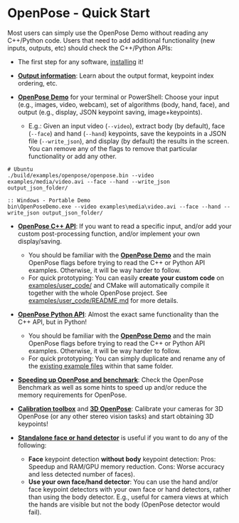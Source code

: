 OpenPose - Quick Start
==========================

Most users can simply use the OpenPose Demo without reading any C++/Python code. Users that need to add additional functionality (new inputs, outputs, etc) should check the C++/Python APIs:

- The first step for any software, [installing](installation/README.md) it!

- [**Output information**](output.md): Learn about the output format, keypoint index ordering, etc.

- [**OpenPose Demo**](demo_quick_start.md) for your terminal or PowerShell: Choose your input (e.g., images, video, webcam), set of algorithms (body, hand, face), and output (e.g., display, JSON keypoint saving, image+keypoints).
    - E.g.: Given an input video (`--video`), extract body (by default), face (`--face`) and hand (`--hand`) keypoints, save the keypoints in a JSON file (`--write_json`), and display (by default) the results in the screen. You can remove any of the flags to remove that particular functionality or add any other.
```
# Ubuntu
./build/examples/openpose/openpose.bin --video examples/media/video.avi --face --hand --write_json output_json_folder/

:: Windows - Portable Demo
bin\OpenPoseDemo.exe --video examples\media\video.avi --face --hand --write_json output_json_folder/
```

- [**OpenPose C++ API**](../examples/tutorial_api_cpp/): If you want to read a specific input, and/or add your custom post-processing function, and/or implement your own display/saving.
	- You should be familiar with the [**OpenPose Demo**](demo_quick_start.md) and the main OpenPose flags before trying to read the C++ or Python API examples. Otherwise, it will be way harder to follow.
    - For quick prototyping: You can easily **create your custom code** on [examples/user_code/](../examples/user_code/) and CMake will automatically compile it together with the whole OpenPose project. See [examples/user_code/README.md](../examples/user_code/README.md) for more details.

- [**OpenPose Python API**](../examples/tutorial_api_python/): Almost the exact same functionality than the C++ API, but in Python!
	- You should be familiar with the [**OpenPose Demo**](demo_quick_start.md) and the main OpenPose flags before trying to read the C++ or Python API examples. Otherwise, it will be way harder to follow.
    - For quick prototyping: You can simply duplicate and rename any of the [existing example files](../examples/tutorial_api_python/) within that same folder.

- [**Speeding up OpenPose and benchmark**](speed_up_openpose.md): Check the OpenPose Benchmark as well as some hints to speed up and/or reduce the memory requirements for OpenPose.

- [**Calibration toolbox**](advanced/calibration_module.md) and [**3D OpenPose**](advanced/3d_reconstruction_module.md): Calibrate your cameras for 3D OpenPose (or any other stereo vision tasks) and start obtaining 3D keypoints!

- [**Standalone face or hand detector**](advanced/standalone_face_or_hand_keypoint_detector.md) is useful if you want to do any of the following:
    - **Face** keypoint detection **without body** keypoint detection: Pros: Speedup and RAM/GPU memory reduction. Cons: Worse accuracy and less detected number of faces).
    - **Use your own face/hand detector**: You can use the hand and/or face keypoint detectors with your own face or hand detectors, rather than using the body detector. E.g., useful for camera views at which the hands are visible but not the body (OpenPose detector would fail).
